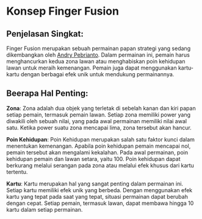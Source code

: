 # Konsep Finger Fusion
## Penjelasan Singkat:
Finger Fusion merupakan sebuah permainan papan strategi yang sedang dikembangkan oleh [Andry Pebrianto](https://github.com/andry-pebrianto). Dalam permainan ini, pemain harus menghancurkan kedua zona lawan atau menghabiskan poin kehidupan lawan untuk meraih kemenangan. Pemain juga dapat menggunakan kartu-kartu dengan berbagai efek unik untuk mendukung permainannya.

## Beerapa Hal Penting:
**Zona**: Zona adalah dua objek yang terletak di sebelah kanan dan kiri papan setiap pemain, termasuk pemain lawan. Setiap zona memiliki power yang diwakili oleh sebuah nilai, yang pada awal permainan memiliki nilai awal satu. Ketika power suatu zona mencapai lima, zona tersebut akan hancur.

**Poin Kehidupan**: Poin Kehidupan merupakan salah satu faktor kunci dalam menentukan kemenangan. Apabila poin kehidupan pemain mencapai nol, pemain tersebut akan mengalami kekalahan. Pada awal permainan, poin kehidupan pemain dan lawan setara, yaitu 100. Poin kehidupan dapat berkurang melalui serangan pada zona atau melalui efek khusus dari kartu tertentu.

**Kartu**: Kartu merupakan hal yang sangat penting dalam permainan ini. Setiap kartu memiliki efek unik yang berbeda. Dengan menggunakan efek kartu yang tepat pada saat yang tepat, situasi permainan dapat berubah dengan cepat. Setiap pemain, termasuk lawan, dapat membawa hingga 10 kartu dalam setiap permainan.
